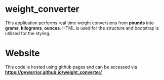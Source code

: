 # weight_converter

This application performs real time weight conversions from **pounds** into **grams**, **kilograms**, **ounces**. HTML is used for the structure and bootstrap is utilized for the styling.

# Website
This code is hosted using github pages and can be accessed via **https://gvwarrior.github.io/weight_converter/**

